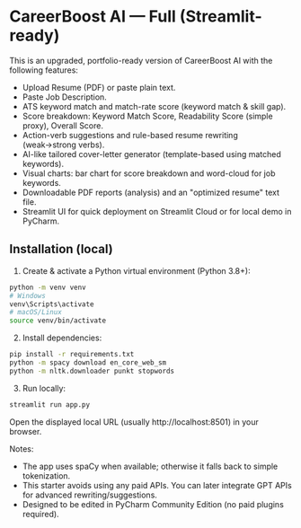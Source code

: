 
# CareerBoost AI — Full (Streamlit-ready)

This is an upgraded, portfolio-ready version of CareerBoost AI with the following features:
- Upload Resume (PDF) or paste plain text.
- Paste Job Description.
- ATS keyword match and match-rate score (keyword match & skill gap).
- Score breakdown: Keyword Match Score, Readability Score (simple proxy), Overall Score.
- Action-verb suggestions and rule-based resume rewriting (weak→strong verbs).
- AI-like tailored cover-letter generator (template-based using matched keywords).
- Visual charts: bar chart for score breakdown and word-cloud for job keywords.
- Downloadable PDF reports (analysis) and an "optimized resume" text file.
- Streamlit UI for quick deployment on Streamlit Cloud or for local demo in PyCharm.

## Installation (local)
1. Create & activate a Python virtual environment (Python 3.8+):
```bash
python -m venv venv
# Windows
venv\Scripts\activate
# macOS/Linux
source venv/bin/activate
```

2. Install dependencies:
```bash
pip install -r requirements.txt
python -m spacy download en_core_web_sm
python -m nltk.downloader punkt stopwords
```

3. Run locally:
```bash
streamlit run app.py
```

Open the displayed local URL (usually http://localhost:8501) in your browser.

Notes:
- The app uses spaCy when available; otherwise it falls back to simple tokenization.
- This starter avoids using any paid APIs. You can later integrate GPT APIs for advanced rewriting/suggestions.
- Designed to be edited in PyCharm Community Edition (no paid plugins required).
